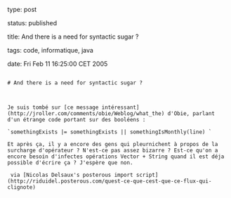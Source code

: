 type: post
status: published
title: And there is a need for syntactic sugar ?
tags: code, informatique, java
date: Fri Feb 11 16:25:00 CET 2005
~~~~~~
# And there is a need for syntactic sugar ?

Je suis tombé sur [ce message intéressant](http://jroller.com/comments/obie/Weblog/what_the) d'Obie, parlant d'un étrange code portant sur des booléens :

`somethingExists |= somethingExists || somethingIsMonthly(line) `

Et après ça, il y a encore des gens qui pleurnichent à propos de la surcharge d'opérateur ? N'est-ce pas assez bizarre ? Est-ce qu'on a encore besoin d'infectes opérations Vector + String quand il est déja possible d'écrire ça ? J'espère que non.

 via [Nicolas Delsaux's posterous import script](http://riduidel.posterous.com/quest-ce-que-cest-que-ce-flux-qui-clignote)